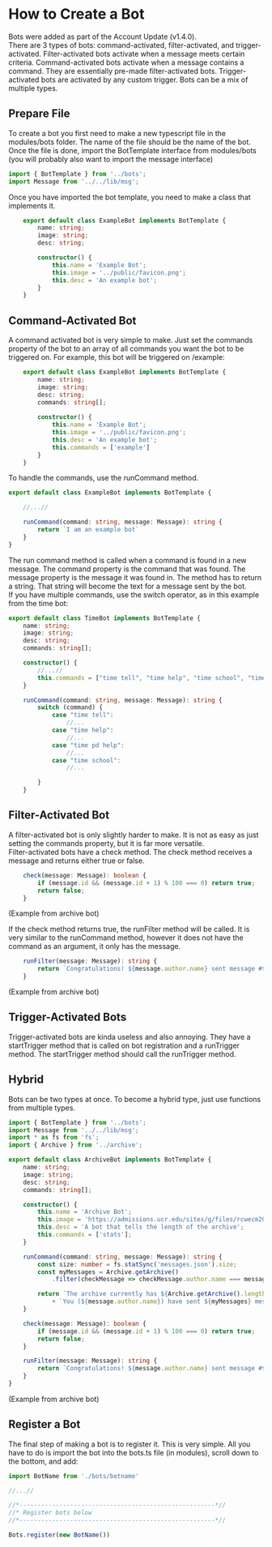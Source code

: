 <!--title:How to Create a Bot:title-->
<!--date:2022-04-24:date-->
# How to Create a Bot

Bots were added as part of the Account Update (v1.4.0).  
There are 3 types of bots: command-activated, filter-activated, and trigger-activated. Filter-activated bots activate when a message meets certain criteria. Command-activated bots activate when a message contains a command. They are essentially pre-made filter-activated bots. Trigger-activated bots are activated by any custom trigger. Bots can be a mix of multiple types.

## Prepare File

To create a bot you first need to make a new typescript file in the modules/bots folder. The name of the file should be the name of the bot. Once the file is done, import the BotTemplate interface from modules/bots (you will probably also want to import the message interface)

```ts
import { BotTemplate } from '../bots';
import Message from '../../lib/msg';
```

Once you have imported the bot template, you need to make a class that implements it.

```ts
    export default class ExampleBot implements BotTemplate {
        name: string;
        image: string;
        desc: string;

        constructor() {
            this.name = 'Example Bot';
            this.image = '../public/favicon.png';
            this.desc = 'An example bot';
        }
    }
```

## Command-Activated Bot

A command activated bot is very simple to make. Just set the commands property of the bot to an array of all commands you want the bot to be triggered on. For example, this bot will be triggered on /example:

```ts
    export default class ExampleBot implements BotTemplate {
        name: string;
        image: string;
        desc: string;
        commands: string[];
        
        constructor() {
            this.name = 'Example Bot';
            this.image = '../public/favicon.png';
            this.desc = 'An example bot';
            this.commands = ['example']
        }
    }
```

To handle the commands, use the runCommand method.

```ts
export default class ExampleBot implements BotTemplate {

    //...//

    runCommand(command: string, message: Message): string {
        return `I am an example bot`
    }
} 
```

The run command method is called when a command is found in a new message. The command property is the command that was found. The message property is the message it was found in. The method has to return a string. That string will become the text for a message sent by the bot.  
If you have multiple commands, use the switch operator, as in this example from the time bot:

```ts
export default class TimeBot implements BotTemplate {
    name: string;
    image: string;
    desc: string;
    commands: string[];

    constructor() {
        //...//
        this.commands = ["time tell", "time help", "time school", "time pd help"];
    }

    runCommand(command: string, message: Message): string {
        switch (command) {
            case "time tell":
                //...
            case "time help":
                //...
            case "time pd help":
                //...
            case "time school":
                //...

        }
    }
```

## Filter-Activated Bot

A filter-activated bot is only slightly harder to make. It is not as easy as just setting the commands property, but it is far more versatile.  
Filter-activated bots have a check method. The check method receives a message and returns either true or false.

```ts
    check(message: Message): boolean {
        if (message.id && (message.id + 1) % 100 === 0) return true;
        return false;
    }
```

(Example from archive bot)  

If the check method returns true, the runFilter method will be called. It is very similar to the runCommand method, however it does not have the command as an argument, it only has the message.

```ts
    runFilter(message: Message): string {
        return `Congratulations! ${message.author.name} sent message #${message.id + 1}! 🎉🎉🎉`;
    }
```

(Example from archive bot)

## Trigger-Activated Bots

Trigger-activated bots are kinda useless and also annoying. They have a startTrigger method that is called on bot registration and a runTrigger method. The startTrigger method should call the runTrigger method.

## Hybrid

Bots can be two types at once. To become a hybrid type, just use functions from multiple types.

```ts
import { BotTemplate } from '../bots';
import Message from '../../lib/msg';
import * as fs from 'fs';
import { Archive } from '../archive';

export default class ArchiveBot implements BotTemplate {
    name: string;
    image: string;
    desc: string;
    commands: string[];

    constructor() {
        this.name = 'Archive Bot';
        this.image = 'https://admissions.ucr.edu/sites/g/files/rcwecm2006/files/styles/form_preview/public/2019-10/Archive-icon.png?itok=3VTR_lYi';
        this.desc = 'A bot that tells the length of the archive';
        this.commands = ['stats'];
    }

    runCommand(command: string, message: Message): string {
        const size: number = fs.statSync('messages.json').size;
        const myMessages = Archive.getArchive()
            .filter(checkMessage => checkMessage.author.name === message.author.name || checkMessage.sentBy === message.author.name).length;

        return `The archive currently has ${Archive.getArchive().length} messages, and it takes up ${(size / 1000000).toFixed(2)} MB. `
            + `You (${message.author.name}) have sent ${myMessages} messages, which is ${(myMessages / Archive.getArchive().length * 100).toFixed(2)}% of the archive.`
    }

    check(message: Message): boolean {
        if (message.id && (message.id + 1) % 100 === 0) return true;
        return false;
    }

    runFilter(message: Message): string {
        return `Congratulations! ${message.author.name} sent message #${message.id + 1}! 🎉🎉🎉`;
    }
}
```

(Example from archive bot)

## Register a Bot

The final step of making a bot is to register it. This is very simple. All you have to do is import the bot into the bots.ts file (in modules), scroll down to the bottom, and add:

```ts
import BotName from './bots/botname'

//...//

//*------------------------------------------------------*//
//* Register bots below
//*------------------------------------------------------*//

Bots.register(new BotName())
```
